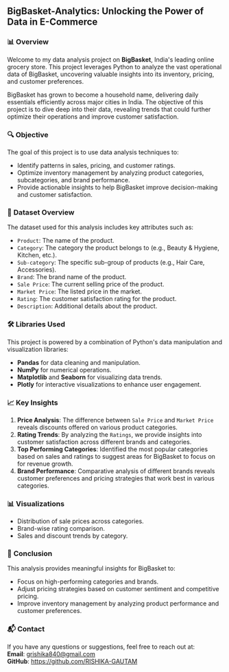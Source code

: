 ## BigBasket-Analytics: Unlocking the Power of Data in E-Commerce 
### 📊 **Overview**
Welcome to my data analysis project on **BigBasket**, India's leading online grocery store. This project leverages Python to analyze the vast operational data of BigBasket, uncovering valuable insights into its inventory, pricing, and customer preferences.

BigBasket has grown to become a household name, delivering daily essentials efficiently across major cities in India. The objective of this project is to dive deep into their data, revealing trends that could further optimize their operations and improve customer satisfaction.

### 🔍 **Objective**
The goal of this project is to use data analysis techniques to:
- Identify patterns in sales, pricing, and customer ratings.
- Optimize inventory management by analyzing product categories, subcategories, and brand performance.
- Provide actionable insights to help BigBasket improve decision-making and customer satisfaction.

### 📁 **Dataset Overview**
The dataset used for this analysis includes key attributes such as:
- `Product`: The name of the product.
- `Category`: The category the product belongs to (e.g., Beauty & Hygiene, Kitchen, etc.).
- `Sub-category`: The specific sub-group of products (e.g., Hair Care, Accessories).
- `Brand`: The brand name of the product.
- `Sale Price`: The current selling price of the product.
- `Market Price`: The listed price in the market.
- `Rating`: The customer satisfaction rating for the product.
- `Description`: Additional details about the product.

### 🛠️ **Libraries Used**
This project is powered by a combination of Python's data manipulation and visualization libraries:
- **Pandas** for data cleaning and manipulation.
- **NumPy** for numerical operations.
- **Matplotlib** and **Seaborn** for visualizing data trends.
- **Plotly** for interactive visualizations to enhance user engagement.

### 📈 **Key Insights**
1. **Price Analysis**: The difference between `Sale Price` and `Market Price` reveals discounts offered on various product categories. 
2. **Rating Trends**: By analyzing the `Ratings`, we provide insights into customer satisfaction across different brands and categories.
3. **Top Performing Categories**: Identified the most popular categories based on sales and ratings to suggest areas for BigBasket to focus on for revenue growth.
4. **Brand Performance**: Comparative analysis of different brands reveals customer preferences and pricing strategies that work best in various categories.

### 📊 **Visualizations**
- Distribution of sale prices across categories.
- Brand-wise rating comparison.
- Sales and discount trends by category.

### 🔮 **Conclusion**
This analysis provides meaningful insights for BigBasket to:
- Focus on high-performing categories and brands.
- Adjust pricing strategies based on customer sentiment and competitive pricing.
- Improve inventory management by analyzing product performance and customer preferences.


### 📬 **Contact**
If you have any questions or suggestions, feel free to reach out at:  
**Email**: grishika840@gmail.com  
**GitHub**: https://github.com/RISHIKA-GAUTAM
